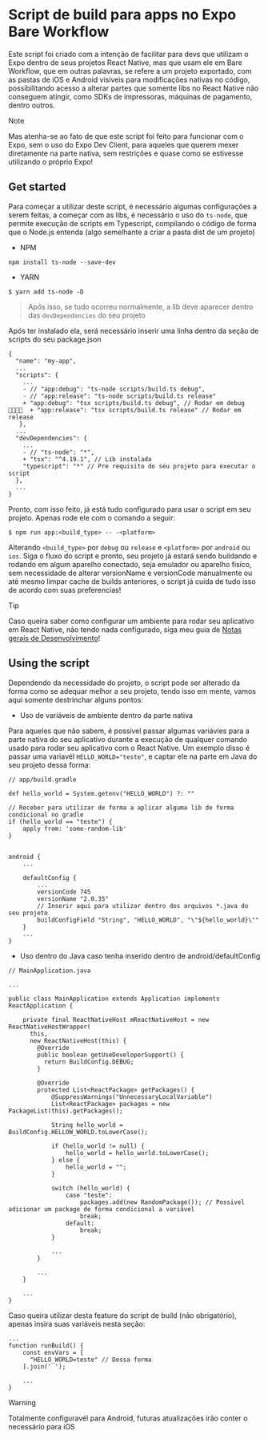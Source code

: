 # Script de build para apps no Expo Bare Workflow

Este script foi criado com a intenção de facilitar para devs que utilizam o Expo dentro de seus projetos React Native, mas que usam ele em Bare Workflow, que em outras palavras, se refere a um projeto exportado, com as pastas de iOS e Android visiveis para modificações nativas no código, possibilitando acesso a alterar partes que somente libs no React Native não conseguem atingir, como SDKs de impressoras, máquinas de pagamento, dentro outros.

> [!NOTE]
> Mas atenha-se ao fato de que este script foi feito para funcionar com o Expo, sem o uso do Expo Dev Client, para aqueles que querem mexer diretamente na parte nativa, sem restrições e quase como se estivesse utilizando o próprio Expo!

## Get started

Para começar a utilizar deste script, é necessário algumas configurações a serem feitas, a começar com as libs, é necessário o uso do `ts-node`, que permite execução de scripts em Typescript, compilando o código de forma que o Node.js entenda (algo semelhante a criar a pasta dist de um projeto)
- NPM
```
npm install ts-node --save-dev
```
- YARN
```
$ yarn add ts-node -D
```
> Após isso, se tudo ocorreu normalmente, a lib deve aparecer dentro das `devDependencies` do seu projeto

Após ter instalado ela, será necessário inserir uma linha dentro da seção de scripts do seu package.json
```
{
  "name": "my-app",
  ...
  "scripts": {
    ...
    - // "app:debug": "ts-node scripts/build.ts debug",
    - // "app:release": "ts-node scripts/build.ts release"
    + "app:debug": "tsx scripts/build.ts debug", // Rodar em debug
  + "app:release": "tsx scripts/build.ts release" // Rodar em release
   }, 
  ...
  "devDependencies": {
    ...
    - // "ts-node": "*",
    + "tsx": "^4.19.1", // Lib instalada
    "typescript": "*" // Pre requisito do seu projeto para executar o script
  },
  ...
}
```

Pronto, com isso feito, já está tudo configurado para usar o script em seu projeto. Apenas rode ele com o comando a seguir:
```
$ npm run app:<build_type> -- -<platform>
```
Alterando `<build_type>` por `debug` ou `release` e `<platform>` por `android` ou `ios`. Siga o fluxo do script e pronto, seu projeto já estará sendo buildando e rodando em algum aparelho conectado, seja emulador ou aparelho fisíco, sem necessidade de alterar versionName e versionCode manualmente ou até mesmo limpar cache de builds anteriores, o script já cuida de tudo isso de acordo com suas preferencias!

> [!Tip]
> Caso queira saber como configurar um ambiente para rodar seu aplicativo em React Native, não tendo nada configurado, siga meu guia de [Notas gerais de Desenvolvimento](https://github.com/AnakonStar/notas-gerais-de-desenvolvimento)!

## Using the script

Dependendo da necessidade do projeto, o script pode ser alterado da forma como se adequar melhor a seu projeto, tendo isso em mente, vamos aqui somente destrinchar alguns pontos:

- Uso de variáveis de ambiente dentro da parte nativa

Para aqueles que não sabem, é possível passar algumas variávies para a parte nativa do seu aplicativo durante a execução de qualquer comando usado para rodar seu aplicativo com o React Native. Um exemplo disso é passar uma variavél `HELLO_WORLD="teste"`, e captar ele na parte em Java do seu projeto dessa forma:
```
// app/build.gradle

def hello_world = System.getenv("HELLO_WORLD") ?: ""

// Receber para utilizar de forma a aplicar alguma lib de forma condicional no gradle
if (hello_world == "teste") {
    apply from: 'some-random-lib'
}


android {
    ...

    defaultConfig {
        ...
        versionCode 745
        versionName "2.0.35"
        // Inserir aqui para utilizar dentro dos arquivos *.java do seu projeto
        buildConfigField "String", "HELLO_WORLD", "\"${hello_world}\""
    }
    ...
}
```

- Uso dentro do Java caso tenha inserido dentro de android/defaultConfig
```
// MainApplication.java

...

public class MainApplication extends Application implements ReactApplication {

    private final ReactNativeHost mReactNativeHost = new ReactNativeHostWrapper(
      this,
      new ReactNativeHost(this) {
        @Override
        public boolean getUseDeveloperSupport() {
          return BuildConfig.DEBUG;
        }
  
        @Override
        protected List<ReactPackage> getPackages() {
            @SuppressWarnings("UnnecessaryLocalVariable")
            List<ReactPackage> packages = new PackageList(this).getPackages();
    
            String hello_world = BuildConfig.HELLOW_WORLD.toLowerCase();
          
            if (hello_world != null) {
                hello_world = hello_world.toLowerCase();
            } else {
                hello_world = "";
            }
          
            switch (hello_world) {
                case "teste":
                    packages.add(new RandomPackage()); // Possivel adicionar um package de forma condicional a variável
                    break;
                default:
                    break;
            }

            ...
        }

        ...
    }

    ...
}
```

Caso queira utilizar desta feature do script de build (não obrigatório), apenas insira suas variáveis nesta seção:
```
...
function runBuild() {
    const envVars = [
      "HELLO_WORLD=teste" // Dessa forma
    ].join(' ');

    ...
}
```

> [!Warning]
> Totalmente configuravél para Android, futuras atualizações irão conter o necessário para iOS
